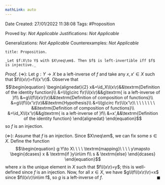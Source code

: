 ```yaml
---
mathLink: auto
---
```


<div class="topSpace"></div>

Date Created: 27/01/2022 11:38:08
Tags: #Proposition

Proved by: _Not Applicable_
Justifications: _Not Applicable_

Generalizations: _Not Applicable_
Counterexamples: _Not Applicable_

``` ad-Proposition
title: Proposition.

_Let $f:X\to Y$ with $X\neq\em$. Then $f$ is left-invertible iff $f$ is injective._

```

_Proof_. ($\Rightarrow$): Let $g:Y\to X$ be a left-inverse of $f$ and take any $x,x'\in X$ such that $f\l(x\r)=f\l(x'\r)$. Observe that
$$\begin{equation}
    \begin{alignedat}{2}
        x&=\id_X\l(x\r)&&\textrm{Definition of the identity function}\\
        &=\l(g\circ f\r)\l(x\r)&&g\textrm{ is a left-inverse of }f\\
        &=g\l(f\l(x\r)\r)&&\textrm{Definition of composition of functions}\\
        &=g\l(f\l(x'\r)\r)&&\textrm{Hypothesis}\\
        &=\l(g\circ f\r)\l(x'\r)\ \ \ \ \ \ \ \ &&\textrm{Definition of composition of functions}\\
        &=\id_X\l(x'\r)&&g\textrm{ is a left-inverse of }f\\
        &=x',&&\textrm{Definition of the identity function}
    \end{alignedat}
\end{equation}$$
so $f$ is an injection.

($\Leftarrow$): Assume that $f$ is an injection. Since $X\neq\em$, we can fix some $s\in X$. Define the function
$$\begin{equation}
    g:Y\to X\ \ \ \ \textrm{mapping}\ \ \ \ y\mapsto
        \begin{dcases}
            x & \textrm{if }y\in\im f\\
            s & \textrm{else}
        \end{dcases}
\end{equation}$$
where $x$ is the unique element in $X$ such that $f\l(x\r)=y$; this is well-defined since $f$ is an injection. Now, for all $x\in X$, we have $g\l(f\l(x\r)\r)=x$ since $f\l(x\r)\in\im f$, so $g$ is a left-inverse of $f$.<span style="float:right;">$\blacksquare$</span>
